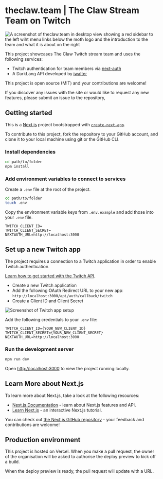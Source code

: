 # theclaw.team | The Claw Stream Team on Twitch

![A screenshot of theclaw.team in desktop view showing a red sidebar to the left wiht menu links below the moth logo and the introduction to the team and what it is about on the right](screenshot.png)

This project showcases The Claw Twitch stream team and uses the following services:

- Twitch authentication for team members via [next-auth](https://next-auth.js.org/)
- A DarkLang API developed by [jwalter](https://github.com/jwalter)

This project is open source (MIT) and your contributions are welcome!

If you discover any issues with the site or would like to request any new features, please submit an
issue to the repository,

## Getting started

This is a [Next.js](https://nextjs.org/) project bootstrapped with
[`create-next-app`](https://github.com/vercel/next.js/tree/canary/packages/create-next-app).

To contribute to this project, fork the repository to your GitHub account, and clone it to your
local machine using git or the GitHub CLI.

### Install dependencies

```bash
cd path/to/folder
npm install
```

### Add environment variables to connect to services

Create a `.env` file at the root of the project.

```bash
cd path/to/folder
touch .env
```

Copy the environment variable keys from `.env.example` and add those into your `.env` file.

```text
TWITCH_CLIENT_ID=
TWITCH_CLIENT_SECRET=
NEXTAUTH_URL=http://localhost:3000
```

## Set up a new Twitch app

The project requires a connection to a Twitch application in order to enable Twitch authentication.

[Learn how to get started with the Twitch API](https://dev.twitch.tv/docs/api).

- Create a new Twitch application
- Add the following OAuth Redirect URL to your new app:
  `http://localhost:3000/api/auth/callback/twitch`
- Create a Client ID and Client Secret

![Screenshot of Twitch app setup](twitch_app_screenshot.png)

Add the following credentials to your `.env` file:

```text
TWITCH_CLIENT_ID={YOUR_NEW_CLIENT_ID}
TWITCH_CLIENT_SECRET={YOUR_NEW_CLIENT_SECRET}
NEXTAUTH_URL=http://localhost:3000
```

### Run the development server

```bash
npm run dev
```

Open [http://localhost:3000](http://localhost:3000) to view the project running locally.

## Learn More about Next.js

To learn more about Next.js, take a look at the following resources:

- [Next.js Documentation](https://nextjs.org/docs) - learn about Next.js features and API.
- [Learn Next.js](https://nextjs.org/learn) - an interactive Next.js tutorial.

You can check out [the Next.js GitHub repository](https://github.com/vercel/next.js/) - your
feedback and contributions are welcome!

## Production environment

This project is hosted on Vercel. When you make a pull request, the owner of the organisation will
be asked to authorise the deploy preview to kick off a build.

When the deploy preview is ready, the pull request will update with a URL.

